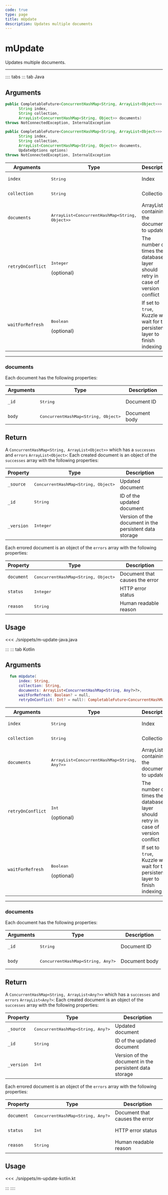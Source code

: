 ```yaml
---
code: true
type: page
title: mUpdate
description: Updates multiple documents
---
```


# mUpdate

Updates multiple documents.

---

:::: tabs
::: tab Java

## Arguments

```java
public CompletableFuture<ConcurrentHashMap<String, ArrayList<Object>>> mUpdate(
      String index,
      String collection,
      ArrayList<ConcurrentHashMap<String, Object>> documents)
throws NotConnectedException, InternalException

public CompletableFuture<ConcurrentHashMap<String, ArrayList<Object>>> mUpdate(
      String index,
      String collection,
      ArrayList<ConcurrentHashMap<String, Object>> documents,
      UpdateOptions options)
throws NotConnectedException, InternalException
```

| Arguments          | Type                                                    | Description                       |
| ------------------ | ------------------------------------------------------- | --------------------------------- |
| `index`            | <pre>String</pre>                                       | Index                             |
| `collection`       | <pre>String</pre>                                       | Collection                        |
| `documents`        | <pre>ArrayList<ConcurrentHashMap<String, Object>></pre> | ArrayList containing the documents to update |
| `retryOnConflict`  | <pre>Integer</pre> (optional)                | The number of times the database layer should retry in case of version conflict |
| `waitForRefresh`   | <pre>Boolean</pre> (optional)                | If set to `true`, Kuzzle will wait for the persistence layer to finish indexing |

---

### documents

Each document has the following properties:

| Arguments          | Type                                         | Description                       |
| ------------------ | -------------------------------------------- | --------------------------------- |
| `_id`              | <pre>String</pre>                            | Document ID             |
| `body`             | <pre>ConcurrentHashMap<String, Object></pre> | Document body |


## Return

A `ConcurrentHashMap<String, ArrayList<Object>>` which has a `successes` and `errors` `ArrayList<Object>`:
Each created document is an object of the `successes` array with the following properties:

| Property     | Type                                         | Description                      |
|------------- |--------------------------------------------- |--------------------------------- |
| `_source`    | <pre>ConcurrentHashMap<String, Object></pre> | Updated document                 |
| `_id`        | <pre>String</pre>                            | ID of the updated document       |
| `_version`   | <pre>Integer</pre>                           | Version of the document in the persistent data storage |

Each errored document is an object of the `errors` array with the following properties:

| Property     | Type                                         | Description                      |
|------------- |--------------------------------------------- |--------------------------------- |
| `document`   | <pre>ConcurrentHashMap<String, Object></pre> | Document that causes the error   |
| `status`     | <pre>Integer</pre>                           | HTTP error status                |
| `reason`     | <pre>String</pre>                            | Human readable reason |

## Usage

<<< ./snippets/m-update-java.java


:::
::: tab Kotlin

## Arguments

```kotlin
  fun mUpdate(
      index: String,
      collection: String,
      documents: ArrayList<ConcurrentHashMap<String, Any?>?>,
      waitForRefresh: Boolean? = null,
      retryOnConflict: Int? = null): CompletableFuture<ConcurrentHashMap<String, ArrayList<Any>?>>
```

| Arguments          | Type                                                    | Description                       |
| ------------------ | ------------------------------------------------------- | --------------------------------- |
| `index`            | <pre>String</pre>                                       | Index                             |
| `collection`       | <pre>String</pre>                                       | Collection                        |
| `documents`        | <pre>ArrayList<ConcurrentHashMap<String, Any?>></pre> | ArrayList containing the documents to update |
| `retryOnConflict`  | <pre>Int</pre> (optional)                | The number of times the database layer should retry in case of version conflict |
| `waitForRefresh`   | <pre>Boolean</pre> (optional)                | If set to `true`, Kuzzle will wait for the persistence layer to finish indexing |

---

### documents

Each document has the following properties:

| Arguments          | Type                                         | Description                       |
| ------------------ | -------------------------------------------- | --------------------------------- |
| `_id`              | <pre>String</pre>                            | Document ID             |
| `body`             | <pre>ConcurrentHashMap<String, Any?></pre> | Document body |


## Return

A `ConcurrentHashMap<String, ArrayList<Any?>>` which has a `successes` and `errors` `ArrayList<Any?>`:
Each created document is an object of the `successes` array with the following properties:

| Property     | Type                                         | Description                      |
|------------- |--------------------------------------------- |--------------------------------- |
| `_source`    | <pre>ConcurrentHashMap<String, Any?></pre> | Updated document                 |
| `_id`        | <pre>String</pre>                            | ID of the updated document       |
| `_version`   | <pre>Int</pre>                           | Version of the document in the persistent data storage |

Each errored document is an object of the `errors` array with the following properties:

| Property     | Type                                         | Description                      |
|------------- |--------------------------------------------- |--------------------------------- |
| `document`   | <pre>ConcurrentHashMap<String, Any?></pre> | Document that causes the error   |
| `status`     | <pre>Int</pre>                           | HTTP error status                |
| `reason`     | <pre>String</pre>                            | Human readable reason |

## Usage

<<< ./snippets/m-update-kotlin.kt

:::
::::
